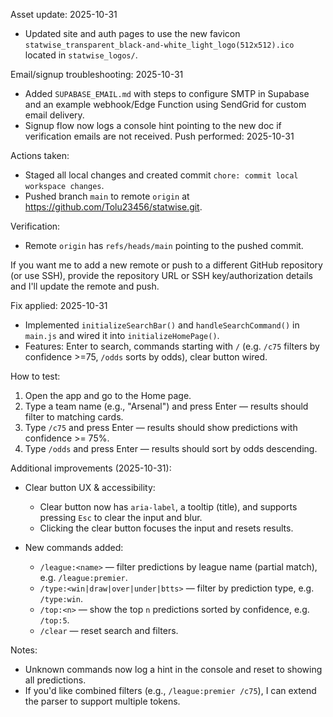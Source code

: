 Asset update: 2025-10-31

- Updated site and auth pages to use the new favicon `statwise_transparent_black-and-white_light_logo(512x512).ico` located in `statwise_logos/`.

Email/signup troubleshooting: 2025-10-31

- Added `SUPABASE_EMAIL.md` with steps to configure SMTP in Supabase and an example webhook/Edge Function using SendGrid for custom email delivery.
- Signup flow now logs a console hint pointing to the new doc if verification emails are not received.
Push performed: 2025-10-31

Actions taken:
- Staged all local changes and created commit `chore: commit local workspace changes`.
- Pushed branch `main` to remote `origin` at https://github.com/Tolu23456/statwise.git.

Verification:
- Remote `origin` has `refs/heads/main` pointing to the pushed commit.

If you want me to add a new remote or push to a different GitHub repository (or use SSH), provide the repository URL or SSH key/authorization details and I'll update the remote and push.

Fix applied: 2025-10-31

- Implemented `initializeSearchBar()` and `handleSearchCommand()` in `main.js` and wired it into `initializeHomePage()`.
- Features: Enter to search, commands starting with `/` (e.g. `/c75` filters by confidence >=75, `/odds` sorts by odds), clear button wired.

How to test:
1. Open the app and go to the Home page.
2. Type a team name (e.g., "Arsenal") and press Enter — results should filter to matching cards.
3. Type `/c75` and press Enter — results should show predictions with confidence >= 75%.
4. Type `/odds` and press Enter — results should sort by odds descending.

Additional improvements (2025-10-31):

- Clear button UX & accessibility:
	- Clear button now has `aria-label`, a tooltip (title), and supports pressing `Esc` to clear the input and blur.
	- Clicking the clear button focuses the input and resets results.

- New commands added:
	- `/league:<name>` — filter predictions by league name (partial match), e.g. `/league:premier`.
	- `/type:<win|draw|over|under|btts>` — filter by prediction type, e.g. `/type:win`.
	- `/top:<n>` — show the top `n` predictions sorted by confidence, e.g. `/top:5`.
	- `/clear` — reset search and filters.

Notes:
- Unknown commands now log a hint in the console and reset to showing all predictions.
- If you'd like combined filters (e.g., `/league:premier /c75`), I can extend the parser to support multiple tokens.
